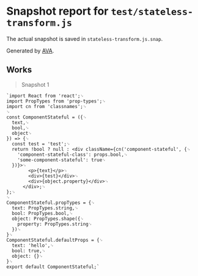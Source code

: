 # Snapshot report for `test/stateless-transform.js`

The actual snapshot is saved in `stateless-transform.js.snap`.

Generated by [AVA](https://ava.li).

## Works

> Snapshot 1

    `import React from 'react';␊
    import PropTypes from 'prop-types';␊
    import cn from 'classnames';␊
    ␊
    const ComponentStateful = ({␊
      text,␊
      bool,␊
      object␊
    }) => {␊
      const test = 'test';␊
      return !bool ? null : <div className={cn('component-stateful', {␊
        'component-stateful-class': props.bool,␊
        'some-component-stateful': true␊
      })}>␊
            <p>{text}</p>␊
            <div>{test}</div>␊
            <div>{object.property}</div>␊
          </div>;␊
    };␊
    ␊
    ComponentStateful.propTypes = {␊
      text: PropTypes.string,␊
      bool: PropTypes.bool,␊
      object: PropTypes.shape({␊
        property: PropTypes.string␊
      })␊
    }␊
    ComponentStateful.defaultProps = {␊
      text: 'hello',␊
      bool: true,␊
      object: {}␊
    }␊
    export default ComponentStateful;`
